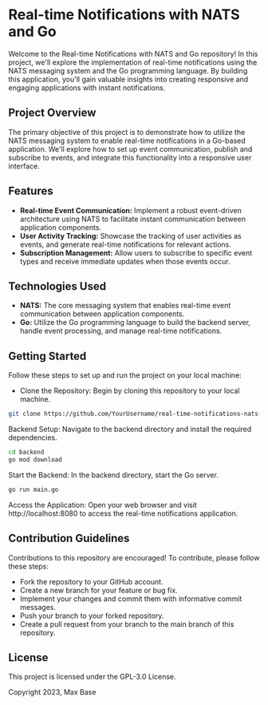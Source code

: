 # Real-time Notifications with NATS and Go

Welcome to the Real-time Notifications with NATS and Go repository! In this project, we'll explore the implementation of real-time notifications using the NATS messaging system and the Go programming language. By building this application, you'll gain valuable insights into creating responsive and engaging applications with instant notifications.

## Project Overview

The primary objective of this project is to demonstrate how to utilize the NATS messaging system to enable real-time notifications in a Go-based application. We'll explore how to set up event communication, publish and subscribe to events, and integrate this functionality into a responsive user interface.

## Features

- **Real-time Event Communication:** Implement a robust event-driven architecture using NATS to facilitate instant communication between application components.
- **User Activity Tracking:** Showcase the tracking of user activities as events, and generate real-time notifications for relevant actions.
- **Subscription Management:** Allow users to subscribe to specific event types and receive immediate updates when those events occur.

## Technologies Used

- **NATS:** The core messaging system that enables real-time event communication between application components.
- **Go:** Utilize the Go programming language to build the backend server, handle event processing, and manage real-time notifications.

## Getting Started

Follow these steps to set up and run the project on your local machine:

- Clone the Repository: Begin by cloning this repository to your local machine.

```bash
git clone https://github.com/YourUsername/real-time-notifications-nats-go.git
```

Backend Setup: Navigate to the backend directory and install the required dependencies.

```bash
cd backend
go mod download
```

Start the Backend: In the backend directory, start the Go server.

```bash
go run main.go
```

Access the Application: Open your web browser and visit http://localhost:8080 to access the real-time notifications application.

## Contribution Guidelines

Contributions to this repository are encouraged! To contribute, please follow these steps:

- Fork the repository to your GitHub account.
- Create a new branch for your feature or bug fix.
- Implement your changes and commit them with informative commit messages.
- Push your branch to your forked repository.
- Create a pull request from your branch to the main branch of this repository.

## License

This project is licensed under the GPL-3.0 License.

Copyright 2023, Max Base
